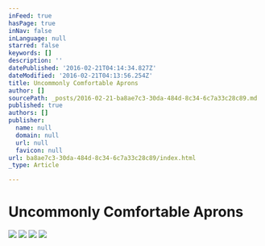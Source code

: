 ```yaml
---
inFeed: true
hasPage: true
inNav: false
inLanguage: null
starred: false
keywords: []
description: ''
datePublished: '2016-02-21T04:14:34.827Z'
dateModified: '2016-02-21T04:13:56.254Z'
title: Uncommonly Comfortable Aprons
author: []
sourcePath: _posts/2016-02-21-ba8ae7c3-30da-484d-8c34-6c7a33c28c89.md
published: true
authors: []
publisher:
  name: null
  domain: null
  url: null
  favicon: null
url: ba8ae7c3-30da-484d-8c34-6c7a33c28c89/index.html
_type: Article

---
```

# Uncommonly Comfortable Aprons
![](https://s3-us-west-2.amazonaws.com/the-grid-img/p/6d6dba47a784abbe309b262e2c8f3cfc60bbc33a.jpg)
![](https://the-grid-user-content.s3-us-west-2.amazonaws.com/fd733217-9b0c-4b55-9d09-e47dcd55f860.jpg)
![](https://the-grid-user-content.s3-us-west-2.amazonaws.com/c0429abf-99a3-4fd5-9e4a-8f1ac0f4ac6d.jpg)
![](https://the-grid-user-content.s3-us-west-2.amazonaws.com/d21a9e8a-c766-49ad-9546-1f41401edf56.jpg)